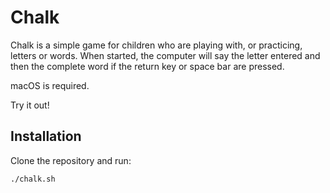 # Chalk

Chalk is a simple game for children who are playing with, or practicing, letters or words. When started, the computer will say the letter entered and then the complete word if the return key or space bar are pressed.

macOS is required.

Try it out!

## Installation

Clone the repository and run:

    ./chalk.sh

